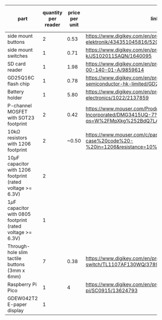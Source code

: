 
| part                                                           | quantity per reader | price per unit | link                                                                                                       | total price (for 2) |
| -------------------------------------------------------------- | ------------------- | -------------- | ---------------------------------------------------------------------------------------------------------- | ------------------- |
| side mount buttons                                             | 2                   | 0.53           | https://www.digikey.com/en/products/detail/w%C3%BCrth-elektronik/434351045816/5209090                      | 2.32                |
| side mount switches                                            | 1                   | 0.71           | https://www.digikey.com/en/products/detail/c-k/JS102011SAQN/1640095                                        | 1.42                |
| SD card reader                                                 | 1                   | 1.98           | https://www.digikey.com/en/products/detail/gct/MEM2075-00-140-01-A/9859614                                 | 3.96                |
| GD25Q16C flash chip                                            | 1                   | 0.78           | https://www.digikey.com/en/products/detail/gigadevice-semiconductor-hk-limited/GD25Q16CTIGR/9484675        | 1.56                |
| Battery holder                                                 | 1                   | 5.80           | https://www.digikey.com/en/products/detail/keystone-electronics/1022/2137859                               | 11.60               |
| P-channel MOSFET with SOT23 footprint                          | 2                   | 0.42           | https://www.mouser.com/ProductDetail/Diodes-Incorporated/DMG3415UQ-7?qs=W%2FMpXkg%252BdQ7LApGrRiCM5A%3D%3D | 1.68                |
| 10k$\Omega$ resistors with 1206 footprint                      | 2                   | ~0.50          | https://www.mouser.com/c/passive-components/resistors/?case%20code%20-%20in=1206&resistance=10%20kOhms     | 2                   |
| 10$\mu$F capacitor with 1206 footprint (rated voltage >= 6.3V) | 2                   |                |                                                                                                            |                     |
| 1$\mu$F capacitor with 0805 footprint (rated voltage >= 6.3V)  | 1                   |                |                                                                                                            |                     |
| Through-hole slim tactile buttons (3mm x 6mm)                  | 7                   | 0.38           | https://www.digikey.com/en/products/detail/e-switch/TL1107AF130WQ/378976                                   | 5.21                |
| Raspberry Pi Pico                                              | 1                   | 4              | https://www.digikey.com/en/products/detail/raspberry-pi/SC0915/13624793                                    | 8                   |
| GDEW042T2 E-paper display                                      | 1                    |                |                                                                                                            |                     |
